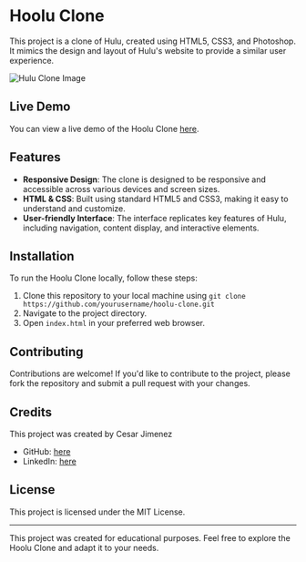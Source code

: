 # Hoolu Clone

This project is a clone of Hulu, created using HTML5, CSS3, and Photoshop. It mimics the design and layout of Hulu's website to provide a similar user experience.


![Hulu Clone Image](https://github.com/cheternal7890/Hulu-Clone/assets/157067093/1bf07f4f-2532-409e-8251-fc3f87696344)

## Live Demo

You can view a live demo of the Hoolu Clone [here](https://hoolu.netlify.app/).

## Features

- **Responsive Design**: The clone is designed to be responsive and accessible across various devices and screen sizes.
- **HTML & CSS**: Built using standard HTML5 and CSS3, making it easy to understand and customize.
- **User-friendly Interface**: The interface replicates key features of Hulu, including navigation, content display, and interactive elements.


## Installation

To run the Hoolu Clone locally, follow these steps:

1. Clone this repository to your local machine using `git clone https://github.com/yourusername/hoolu-clone.git`
2. Navigate to the project directory.
3. Open `index.html` in your preferred web browser.

## Contributing

Contributions are welcome! If you'd like to contribute to the project, please fork the repository and submit a pull request with your changes.

## Credits

This project was created by Cesar Jimenez

- GitHub: [here](https://github.com/cheternal7890)
- LinkedIn: [here](https://www.linkedin.com/in/cesarjimenez-/)

## License

This project is licensed under the MIT License.

---

This project was created for educational purposes. Feel free to explore the Hoolu Clone and adapt it to your needs.
